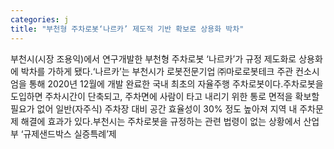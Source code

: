 ```yaml
---
categories: j
title: "부천형 주차로봇‘나르카’ 제도적 기반 확보로 상용화 박차"
---
```

부천시(시장 조용익)에서 연구개발한 부천형 주차로봇 ‘나르카’가 규정 제도화로 상용화에 박차를 가하게 됐다.‘나르카’는 부천시가 로봇전문기업 ㈜마로로봇테크 주관 컨소시엄을 통해 2020년 12월에 개발 완료한 국내 최초의 자율주행 주차로봇이다.주차로봇을 도입하면 주차시간이 단축되고, 주차면에 사람이 타고 내리기 위한 통로 면적을 확보할 필요가 없어 일반(자주식) 주차장 대비 공간 효율성이 30% 정도 높아져 지역 내 주차문제 해결에 효과가 있다.부천시는 주차로봇을 규정하는 관련 법령이 없는 상황에서 산업부 ‘규제샌드박스 실증특례’제